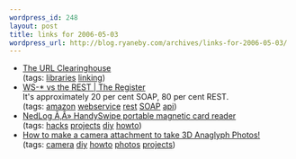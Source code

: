 ```yaml
--- 
wordpress_id: 248
layout: post
title: links for 2006-05-03
wordpress_url: http://blog.ryaneby.com/archives/links-for-2006-05-03/
---
```

<ul class="delicious">
	<li>
		<div class="delicious-link"><a href="http://library.albany.edu/clearinghouse/">The URL Clearinghouse</a></div>
		<div class="delicious-tags">(tags: <a href="http://del.icio.us/eby/libraries">libraries</a> <a href="http://del.icio.us/eby/linking">linking</a>)</div>
	</li>
	<li>
		<div class="delicious-link"><a href="http://www.regdeveloper.co.uk/2006/04/29/oreilly_amazon/"> WS-* vs the REST | The Register</a></div>
		<div class="delicious-extended">It's approximately 20 per cent SOAP, 80 per cent REST.</div>
		<div class="delicious-tags">(tags: <a href="http://del.icio.us/eby/amazon">amazon</a> <a href="http://del.icio.us/eby/webservice">webservice</a> <a href="http://del.icio.us/eby/rest">rest</a> <a href="http://del.icio.us/eby/SOAP">SOAP</a> <a href="http://del.icio.us/eby/api">api</a>)</div>
	</li>
	<li>
		<div class="delicious-link"><a href="http://camelspit.org/handyswipe/">NedLog Ã‚Â» HandySwipe portable magnetic card reader</a></div>
		<div class="delicious-tags">(tags: <a href="http://del.icio.us/eby/hacks">hacks</a> <a href="http://del.icio.us/eby/projects">projects</a> <a href="http://del.icio.us/eby/diy">diy</a> <a href="http://del.icio.us/eby/howto">howto</a>)</div>
	</li>
	<li>
		<div class="delicious-link"><a href="http://www.instructables.com/ex/i/655447F62A461029BC6B001143E7E506/?ALLSTEPS">How to make a camera attachment to take 3D Anaglyph Photos!</a></div>
		<div class="delicious-tags">(tags: <a href="http://del.icio.us/eby/camera">camera</a> <a href="http://del.icio.us/eby/diy">diy</a> <a href="http://del.icio.us/eby/howto">howto</a> <a href="http://del.icio.us/eby/photos">photos</a> <a href="http://del.icio.us/eby/projects">projects</a>)</div>
	</li>
</ul>
